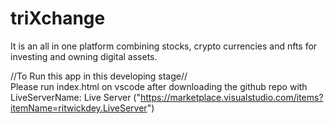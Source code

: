 # triXchange
It is an all in one platform combining stocks, crypto currencies and nfts for investing and owning digital assets.

//To Run this app in this developing stage//                                                                                                                     
Please run index.html on vscode after downloading the github repo with LiveServerName: Live Server                                                               ("https://marketplace.visualstudio.com/items?itemName=ritwickdey.LiveServer")
